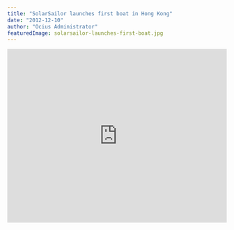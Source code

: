 ```yaml
---
title: "SolarSailor launches first boat in Hong Kong"
date: "2012-12-10"
author: "Ocius Administrator"
featuredImage: solarsailor-launches-first-boat.jpg
---
```


<iframe src="https://www.youtube.com/embed/TDdwhKzt5D4?feature=oembed" allowfullscreen="" width="100%" height="400" frameborder="0"></iframe>
